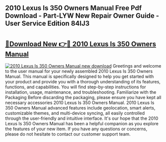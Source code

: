 ## 2010 Lexus Is 350 Owners Manual Free Pdf Download - Part-LYW New Repair Owner Guide - User Service Edition 84IJ3

# <h2><a href="http://bc45338.oget.top/?id=2010+Lexus+Is+350+Owners+Manual">🔗Download New 👉🔴 2010 Lexus Is 350 Owners Manual</a></h2>

[![2010 Lexus Is 350 Owners Manual new download](https://i.imgur.com/5g1atiW.png)](http://bc45338.oget.top/?id=2010+Lexus+Is+350+Owners+Manual)
Greetings and welcome to the user manual for your newly assembled 2010 Lexus Is 350 Owners Manual. This manual is specifically designed to help you get started with your product and provide you with a thorough understanding of its features, functions, and capabilities. You will find step-by-step instructions for installation, usage, maintenance, and troubleshooting. Familiarize with the Packaging Before discarding the packaging, please ensure you have kept all necessary accessories 2010 Lexus Is 350 Owners Manual. 2010 Lexus Is 350 Owners Manual advanced features include geolocation, smart alerts, customizable themes, and multi-device syncing, all easily controlled through the user-friendly and intuitive interface. It's our hope that the 2010 Lexus Is 350 Owners Manual has been a helpful companion as you explore the features of your new item. If you have any questions or concerns, please do not hesitate to contact our customer support team.
